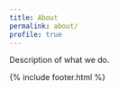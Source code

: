 ```yaml
---
title: About
permalink: about/
profile: true
---
```

Description of what we do.

{% include footer.html %}